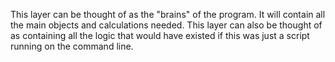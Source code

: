 This layer can be thought of as the "brains" of the program. It will contain all the main objects and calculations needed. This layer can also be thought of as containing all the logic that would have existed if this was just a script running on the command line.